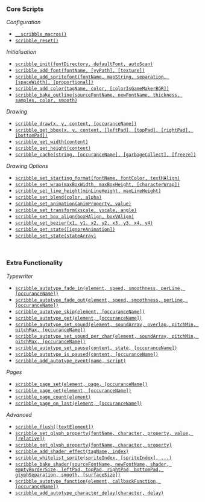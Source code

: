 ### Core Scripts

*Configuration*

- [`__scribble_macros()`](__scribble_macros)
- [`scribble_reset()`](scribble_reset)

*Initialisation*

- [`scribble_init(fontDirectory, defaultFont, autoScan)`](scribble_init)
- [`scribble_add_font(fontName, [yyPath], [texture])`](scribble_add_font)
- [`scribble_add_spritefont(fontName, mapString, separation, [spaceWidth], [proportional])`](scribble_add_spritefont)
- [`scribble_add_color(tagName, color, [colorIsGameMakerBGR])`](scribble_add_color)
- [`scribble_bake_outline(sourceFontName, newFontName, thickness, samples, color, smooth)`](scribble_bake_outline)

*Drawing*

- [`scribble_draw(x, y, content, [occuranceName])`](scribble_draw)
- [`scribble_get_bbox(x, y, content, [leftPad], [topPad], [rightPad], [bottomPad])`](scribble_get_bbox)
- [`scribble_get_width(content)`](scribble_get_width)
- [`scribble_get_height(content)`](scribble_get_height)
- [`scribble_cache(string, [occuranceName], [garbageCollect], [freeze])`](scribble_cache)

*Drawing Options*

- [`scribble_set_starting_format(fontName, fontColor, textHAlign)`](scribble_set_starting_format)
- [`scribble_set_wrap(maxBoxWidth, maxBoxHeight, [characterWrap])`](scribble_set_wrap)
- [`scribble_set_line_height(minLineHeight, maxLineHeight)`](scribble_set_line_height)
- [`scribble_set_blend(color, alpha)`](scribble_set_blend)
- [`scribble_set_animation(animProperty, value)`](scribble_set_animation)
- [`scribble_set_transform(xscale, yscale, angle)`](scribble_set_transform)
- [`scribble_set_box_align(boxHAlign, boxVAlign)`](scribble_set_box_align)
- [`scribble_set_bezier(x1, y1, x2, y2, x3, y3, x4, y4)`](scribble_set_bezier)
- [`scribble_get_state([ignoreAnimation])`](scribble_get_state)
- [`scribble_set_state(stateArray)`](scribble_set_state)

&nbsp;

### Extra Functionality

*Typewriter*

- [`scribble_autotype_fade_in(element, speed, smoothness, perLine, [occuranceName])`](scribble_autotype_fade_in)
- [`scribble_autotype_fade_out(element, speed, smoothness, perLine, [occuranceName])`](scribble_autotype_fade_out)
- [`scribble_autotype_skip(element, [occuranceName])`](scribble_autotype_skip)
- [`scribble_autotype_get(element, [occuranceName])`](scribble_autotype_get)
- [`scribble_autotype_set_sound(element, soundArray, overlap, pitchMin, pitchMax, [occuranceName])`](scribble_autotype_set_sound)
- [`scribble_autotype_set_sound_per_char(element, soundArray, pitchMin, pitchMax, [occuranceName])`](scribble_autotype_set_sound_per_char)
- [`scribble_autotype_set_pause(content, state, [occuranceName])`](scribble_autotype_set_pause)
- [`scribble_autotype_is_paused(content, [occuranceName])`](scribble_autotype_is_paused)
- [`scribble_add_autotype_event(name, script)`](scribble_add_autotype_event)

*Pages*

- [`scribble_page_set(element, page, [occuranceName])`](scribble_page_set)
- [`scribble_page_get(element, [occuranceName])`](scribble_page_get)
- [`scribble_page_count(element)`](scribble_page_count)
- [`scribble_page_on_last(element, [occuranceName])`](scribble_page_on_last)

*Advanced*

- [`scribble_flush([textElement])`](scribble_flush)
- [`scribble_set_glyph_property(fontName, character, property, value, [relative])`](scribble_set_glyph_property)
- [`scribble_get_glyph_property(fontName, character, property)`](scribble_get_glyph_property)
- [`scribble_add_shader_effect(tagName, index)`](scribble_add_shader_effect)
- [`scribble_whitelist_sprite(spriteIndex, [spriteIndex], ...)`](scribble_whitelist_sprite)
- [`scribble_bake_shader(sourceFontName, newFontName, shader, emptyBorderSize, leftPad, topPad, rightPad, bottomPad, glyphSeparation, smooth, [surfaceSize])`](scribble_bake_shader)
- [`scribble_autotype_function(element, callbackFunction, [occuranceName])`](scribble_autotype_function)
- [`scribble_add_autotype_character_delay(character, delay)`](scribble_add_autotype_character_delay)